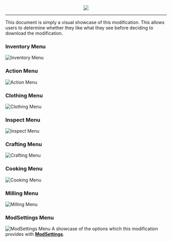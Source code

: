 <p align="center">
    <a href="#"><img src="https://raw.githubusercontent.com/Deaadman/ItemRarities/release/Images/TitleCardShowcase.png"></a>

---

This document is simply a visual showcase of this modification. This allows users to determine whether they like what they see before deciding to download the modification.

### Inventory Menu
![Inventory Menu](https://raw.githubusercontent.com/Deaadman/ItemRarities/release/Images/InventoryMenu.jpg)

### Action Menu
![Action Menu](https://raw.githubusercontent.com/Deaadman/ItemRarities/release/Images/ActionMenu.jpg)

### Clothing Menu
![Clothing Menu](https://raw.githubusercontent.com/Deaadman/ItemRarities/release/Images/ClothingMenu.jpg)

### Inspect Menu
![Inspect Menu](https://raw.githubusercontent.com/Deaadman/ItemRarities/release/Images/InspectMenu.jpg)

### Crafting Menu
![Crafting Menu](https://raw.githubusercontent.com/Deaadman/ItemRarities/release/Images/CraftingMenu.jpg)

### Cooking Menu
![Cooking Menu](https://raw.githubusercontent.com/Deaadman/ItemRarities/release/Images/CookingMenu.jpg)

### Milling Menu
![Milling Menu](https://raw.githubusercontent.com/Deaadman/ItemRarities/release/Images/MillingMenu.jpg)

### ModSettings Menu
![ModSettings Menu](https://raw.githubusercontent.com/Deaadman/ItemRarities/release/Images/ModSettings.jpg)
A showcase of the options which this modification provides with [**ModSettings**](https://github.com/DigitalzombieTLD/ModSettings/releases).